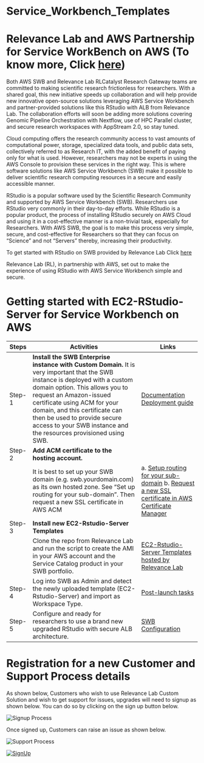 


# Service_Workbench_Templates

# Relevance Lab and AWS Partnership for Service WorkBench on AWS (To know more, Click [here](https://gd1.relevancelab.com/aws-service-workbench/))
Both AWS SWB and Relevance Lab RLCatalyst Research Gateway teams are committed to making scientific research frictionless for researchers. With a shared goal, this new initiative speeds up collaboration and will help provide new innovative open-source solutions leveraging AWS Service Workbench and partner-provided solutions like this RStudio with ALB from Relevance Lab. The collaboration efforts will soon be adding more solutions covering Genomic Pipeline Orchestration with Nextflow, use of HPC Parallel cluster, and secure research workspaces with AppStream 2.0, so stay tuned.

Cloud computing offers the research community access to vast amounts of computational power, storage, specialized data tools, and public data sets, collectively referred to as Research IT, with the added benefit of paying only for what is used. However, researchers may not be experts in using the AWS Console to provision these services in the right way. This is where software solutions like AWS Service Workbench (SWB) make it possible to deliver scientific research computing resources in a secure and easily accessible manner.

RStudio is a popular software used by the Scientific Research Community and supported by AWS Service Workbench (SWB). Researchers use RStudio very commonly in their day-to-day efforts. While RStudio is a popular product, the process of installing RStudio securely on AWS Cloud and using it in a cost-effective manner is a non-trivial task, especially for Researchers. With AWS SWB, the goal is to make this process very simple, secure, and cost-effective for Researchers so that they can focus on “Science” and not “Servers” thereby, increasing their productivity.

To get started with RStudio on SWB provided by Relevance Lab Click [here](https://github.com/RLOpenCatalyst/Service_Workbench_Templates/tree/main/RStudio)

Relevance Lab (RL), in partnership with AWS, set out to make the experience of using RStudio with AWS Service Workbench simple and secure.

# Getting started with EC2-RStudio-Server for Service Workbench on AWS


|    Steps      |   Activities   |   Links                          |
|--------|------------|--------------------------------|
| Step-1 | **Install the SWB Enterprise instance with Custom Domain.** It is very important that the SWB instance is deployed with a custom domain option. This allows you to request an Amazon-issued certificate using ACM for your domain, and this certificate can then be used to provide secure access to your SWB instance and the resources provisioned using SWB. | [Documentation](https://docs.aws.amazon.com/solutions/latest/service-workbench-on-aws/overview.html) [Deployment guide](https://docs.aws.amazon.com/solutions/latest/service-workbench-on-aws/automated-deployment.html) |
| Step-2       |    **Add ACM certificate to the hosting account.** 
|| It is best to set up your SWB domain (e.g. swb.yourdomain.com) as its own hosted zone. See “Set up routing for your sub-domain”. Then request a new SSL certificate in AWS ACM  | a. [Setup routing for your sub-domain](https://docs.aws.amazon.com/Route53/latest/DeveloperGuide/dns-routing-traffic-for-subdomains.html) b. [Request a new SSL certificate in AWS Certificate Manager](https://docs.aws.amazon.com/acm/latest/userguide/gs-acm-request-public.html)|
|Step-3| **Install new EC2-Rstudio-Server Templates**
||Clone the repo from Relevance Lab and run the script to create the AMI in your AWS account and the Service Catalog product in your SWB portfolio. |[EC2-Rstudio-Server Templates hosted by Relevance Lab](https://github.com/RLOpenCatalyst/Service_Workbench_Templates/blob/main/RStudio/README.md)|
|Step-4|Log into SWB as Admin and detect the newly uploaded template (EC2-Rstudio-Server) and import as Workspace Type.   |[Post-launch tasks](https://docs.aws.amazon.com/solutions/latest/service-workbench-on-aws/automated-deployment.html#step-2.-post-launch-tasks)|  
|Step-5|Configure and ready for researchers to use a brand new upgraded RStudio with secure ALB architecture.| [SWB Configuration](https://github.com/RLOpenCatalyst/Service_Workbench_Templates/blob/main/RStudio/README.md#configuration)||



# Registration for a new Customer and Support Process details

As shown below, Customers who wish to use Relevance Lab Custom Solution and wish to get support for issues, upgrades will need to signup as shown below. You can do so by clicking on the sign up button below.

![Signup Process](https://user-images.githubusercontent.com/63344463/122382998-10d79d80-cf88-11eb-9cea-562a958e0346.jpg)

Once signed up, Customers can raise an issue as shown below.

![Support Process](https://user-images.githubusercontent.com/63344463/122383529-893e5e80-cf88-11eb-965b-da984dcba1a4.jpg)


[![SignUp](https://user-images.githubusercontent.com/63344463/122757544-5f04dd80-d2b5-11eb-9a76-87391229b1cd.png)](https://gd1.relevancelab.com/registration-form/)
